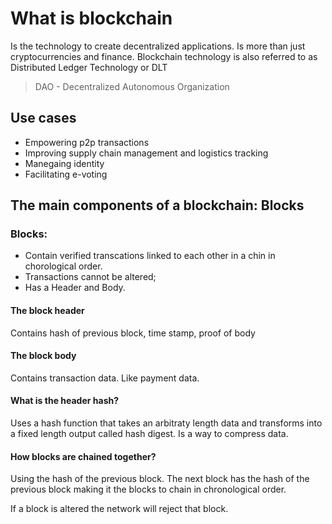 # What is blockchain

Is the technology to create decentralized applications. Is more than just cryptocurrencies and finance.
Blockchain technology is also referred to as Distributed Ledger Technology or DLT

> DAO - Decentralized Autonomous Organization

## Use cases

- Empowering p2p transactions
- Improving supply chain management and logistics tracking
- Manegaing identity
- Facilitating e-voting

## The main components of a blockchain: Blocks

### Blocks:

- Contain verified transcations linked to each other in a chin in chorological order.
- Transactions cannot be altered;
- Has a Header and Body.

#### The block header

Contains hash of previous block, time stamp, proof of body

#### The block body

Contains transaction data. Like payment data.

#### What is the header hash?

Uses a hash function that takes an arbitraty length data and transforms into a fixed length output called hash digest. Is a way to compress data.

#### How blocks are chained together?

Using the hash of the previous block. The next block has the hash of the previous block making it the blocks to chain in chronological order.

If a block is altered the network will reject that block.

